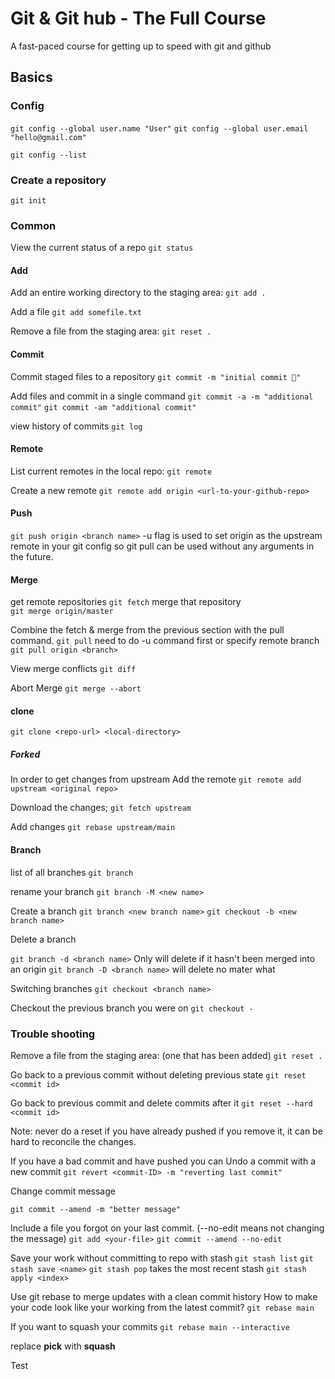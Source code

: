 # Git & Git hub - The Full Course

A fast-paced course for getting up to speed with git and github

## Basics

### Config

`git config --global user.name "User"`
`git config --global user.email "hello@gmail.com"`

`git config --list`

### Create a repository

`git init`

### Common

View the current status of a repo
`git status`

#### Add

Add an entire working directory to the staging area:
`git add .`

Add a file
`git add somefile.txt`

Remove a file from the staging area:
`git reset .`

#### Commit

Commit staged files to a repository
`git commit -m "initial commit 🚀"`

Add files and commit in a single command
`git commit -a -m "additional commit"`
`git commit -am "additional commit"`

view history of commits
`git log`

#### Remote

List current remotes in the local repo:
`git remote`

Create a new remote
`git remote add origin <url-to-your-github-repo>`

#### Push

`git push origin <branch name>`
-u flag is used to set origin as the upstream remote in your git config so git pull can be used without any arguments in the future.

#### Merge

get remote repositories
`git fetch`
merge that repository  
`git merge origin/master`

Combine the fetch & merge from the previous section with the pull command.
`git pull` need to do -u command first or specify remote branch `git pull origin <branch>`

View merge conflicts
`git diff`

Abort Merge
`git merge --abort`

#### clone

`git clone <repo-url> <local-directory>`

##### Forked

In order to get changes from upstream Add the remote
`git remote add upstream <original repo>`

Download the changes;
`git fetch upstream`

Add changes
`git rebase upstream/main `

#### Branch

list of all branches
`git branch`

rename your branch
`git branch -M <new name>`

Create a branch
`git branch <new branch name>`
`git checkout -b <new branch name>`

Delete a branch

`git branch -d <branch name>` Only will delete if it hasn't been merged into an origin
`git branch -D <branch name>` will delete no mater what

Switching branches
`git checkout <branch name>`

Checkout the previous branch you were on
`git checkout -`

### Trouble shooting

Remove a file from the staging area: (one that has been added)
`git reset .`

Go back to a previous commit without deleting previous state
`git reset <commit id>`

Go back to previous commit and delete commits after it
`git reset --hard <commit id>`

Note: never do a reset if you have already pushed if you remove it, it can be hard to reconcile the changes.

If you have a bad commit and have pushed you can Undo a commit with a new commit
`git revert <commit-ID> -m "reverting last commit"`

Change commit message

`git commit --amend -m "better message"`

Include a file you forgot on your last commit. (--no-edit means not changing the message)
`git add <your-file>`
`git commit --amend --no-edit`

Save your work without committing to repo with stash
`git stash list`
`git stash save <name>`
`git stash pop` takes the most recent stash
`git stash apply <index>`

Use git rebase to merge updates with a clean commit history
How to make your code look like your working from the latest commit?
`git rebase main`

If you want to squash your commits
`git rebase main --interactive`

replace <b>pick</b> with <b>squash</b>

Test
